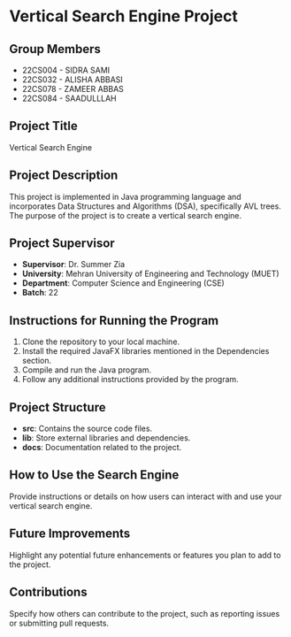 # Vertical Search Engine Project

## Group Members
- 22CS004 - SIDRA SAMI
- 22CS032 - ALISHA ABBASI
- 22CS078 - ZAMEER ABBAS
- 22CS084 - SAADULLLAH

## Project Title
Vertical Search Engine

## Project Description
This project is implemented in Java programming language and incorporates Data Structures and Algorithms (DSA), specifically AVL trees. The purpose of the project is to create a vertical search engine.

## Project Supervisor
- **Supervisor**: Dr. Summer Zia
- **University**: Mehran University of Engineering and Technology (MUET)
- **Department**: Computer Science and Engineering (CSE)
- **Batch**: 22

## Instructions for Running the Program
1. Clone the repository to your local machine.
2. Install the required JavaFX libraries mentioned in the Dependencies section.
3. Compile and run the Java program.
4. Follow any additional instructions provided by the program.

## Project Structure
- **src**: Contains the source code files.
- **lib**: Store external libraries and dependencies.
- **docs**: Documentation related to the project.

## How to Use the Search Engine
Provide instructions or details on how users can interact with and use your vertical search engine.

## Future Improvements
Highlight any potential future enhancements or features you plan to add to the project.

## Contributions
Specify how others can contribute to the project, such as reporting issues or submitting pull requests.
